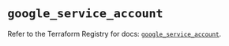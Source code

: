 # `google_service_account`

Refer to the Terraform Registry for docs: [`google_service_account`](https://registry.terraform.io/providers/hashicorp/google-beta/6.44.0/docs/resources/google_service_account).
